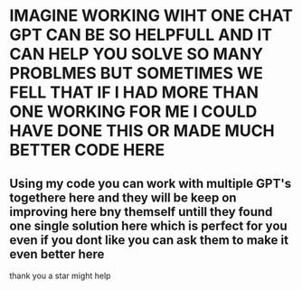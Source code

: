 # IMAGINE WORKING WIHT ONE CHAT GPT CAN BE SO HELPFULL AND IT CAN HELP YOU SOLVE SO MANY PROBLMES BUT SOMETIMES WE FELL THAT IF I HAD MORE THAN ONE WORKING FOR ME I COULD HAVE DONE THIS OR MADE MUCH BETTER CODE HERE 
## Using my code you can work with multiple GPT's togethere here and they will be keep on improving here bny themself untill they found one single solution here which is perfect for you even if you dont like you can ask them to make it even better here 
thank you a star might help
